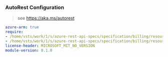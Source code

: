 ### AutoRest Configuration

> see https://aka.ms/autorest

``` yaml
azure-arm: true
require:
- /home/vsts/work/1/s/azure-rest-api-specs/specification/billing/resource-manager/readme.md
- /home/vsts/work/1/s/azure-rest-api-specs/specification/billing/resource-manager/readme.go.md
license-header: MICROSOFT_MIT_NO_VERSION
module-version: 0.1.0
```